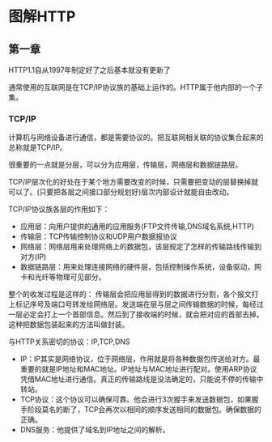 # 图解HTTP
## 第一章
HTTP1.1自从1997年制定好了之后基本就没有更新了

通常使用的互联网是在TCP/IP协议族的基础上运作的。HTTP属于他内部的一个子集。

### TCP/IP
计算机与网络设备进行通信，都是需要协议的。把互联网相关联的协议集合起来的总称就是TCP/IP。

很重要的一点就是分层，可以分为应用层，传输层，网络层和数据链路层。

TCP/IP层次化的好处在于某个地方需要改变的时候，只需要把变动的层替换掉就可以了。(只要把各层之间接口部分规划好)层次内部设计就能自由改动。

TCP/IP协议族各层的作用如下：

  - 应用层：向用户提供的通用的应用服务(FTP文件传输,DNS域名系统,HTTP)
  - 传输层：TCP传输控制协议和UDP用户数据报协议
  - 网络层：网络层用来处理网络上的数据包，该层规定了怎样的传输路线传输到对方(IP)
  - 数据链路层：用来处理连接网络的硬件层，包括控制操作系统，设备驱动，网卡和光纤等物理可见部分。

整个的收发过程是这样的：
  传输层会把应用层得到的数据进行分割，各个报文打上标记序号及端口号转发给网络层。发送端在层与层之间传输数据的时候，每经过一层必定会打上一个首部信息。然后到了接收端的时候，就会把对应的首部去掉。这种把数据包装起来的方法叫做封装。

与HTTP关系密切的协议：IP,TCP,DNS

 - IP：IP其实是网络协议，位于网络层，作用就是将各种数据包传送给对方。最重要的就是IP地址和MAC地址。IP地址与MAC地址进行配对。使用ARP协议凭借MAC地址进行通信。真正的传输路线是没法确定的，只能说不停的传输中转站。
 - TCP协议：这个协议可以确保可靠。他会进行3次握手来发送数据包，如果握手阶段莫名的断了，TCP会再次以相同的顺序发送相同的数据包。确保数据的正确。
 - DNS服务：他提供了域名到IP地址之间的解析。

